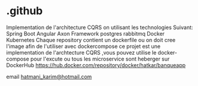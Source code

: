 # .github
Implementation de l'architecture CQRS  on utilisant les technologies Suivant:
Spring Boot 
Angular
Axon Framework
postgres
rabbitmq
Docker
Kubernetes
Chaque repository contient un dockerfile ou on doit cree l'image afin de l'utiliser avec dockercompose
ce projet est une implementation de l'archtecture CQRS ,vous pouvez utilise le docker-compose pour l'excute ou tous les microservice sont heberger sur DockerHub https://hub.docker.com/repository/docker/hatkar/banqueapp 

email hatmani_karim@hotmail.com 


